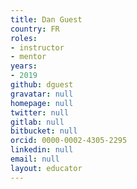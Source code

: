 ```yaml
---
title: Dan Guest
country: FR
roles:
- instructor
- mentor
years:
- 2019
github: dguest
gravatar: null
homepage: null
twitter: null
gitlab: null
bitbucket: null
orcid: 0000-0002-4305-2295
linkedin: null
email: null
layout: educator
---
```


<!-- Optional: Write something about yourself below the '- - >'.
You can use Markdown syntax to style this page.
-->